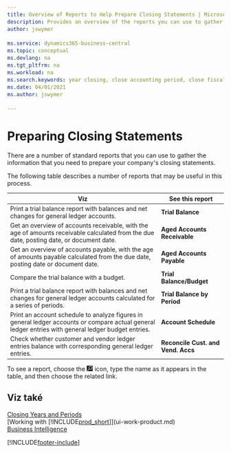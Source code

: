 ```yaml
---
title: Overview of Reports to Help Prepare Closing Statements | Microsoft Docs
description: Provides an overview of the reports you can use to gather information to prepare your company's closing statements when closing the fiscal year.
author: jswymer

ms.service: dynamics365-business-central
ms.topic: conceptual
ms.devlang: na
ms.tgt_pltfrm: na
ms.workload: na
ms.search.keywords: year closing, close accounting period, close fiscal year, aging, creditor payments, vendor payments, assets, liabilities, equity, analysis, reporting, financial report, business intelligence, BI, Power Bi, KPI
ms.date: 04/01/2021
ms.author: jswymer

---
```

# Preparing Closing Statements
There are a number of standard reports that you can use to gather the information that you need to prepare your company's closing statements.

The following table describes a number of reports that may be useful in this process.

| Viz | See this report |
| --- | --- |
| Print a trial balance report with balances and net changes for general ledger accounts. | **Trial Balance** |
| Get an overview of accounts receivable, with the age of amounts receivable calculated from the due date, posting date, or document date. | **Aged Accounts Receivable** |
| Get an overview of accounts payable, with the age of amounts payable calculated from the due date, posting date or document date. | **Aged Accounts Payable** |
| Compare the trial balance with a budget. | **Trial Balance/Budget** |
| Print a trial balance report with balances and net changes for general ledger accounts calculated for a series of periods. | **Trial Balance by Period** |
| Print an account schedule to analyze figures in general ledger accounts or compare actual general ledger entries with general ledger budget entries. | **Account Schedule** |
| Check whether customer and vendor ledger entries balance with corresponding general ledger entries. | **Reconcile Cust. and Vend. Accs** |

To see a report, choose the ![Lightbulb that opens the Tell Me feature](media/ui-search/search_small.png "Tell me what you want to do") icon, type the name as it appears in the table, and then choose the related link.

## Viz také
[Closing Years and Periods](year-close-years-periods.md)  
[Working with [!INCLUDE[prod_short](includes/prod_short.md)]](ui-work-product.md)  
[Business Intelligence](bi.md)


[!INCLUDE[footer-include](includes/footer-banner.md)]